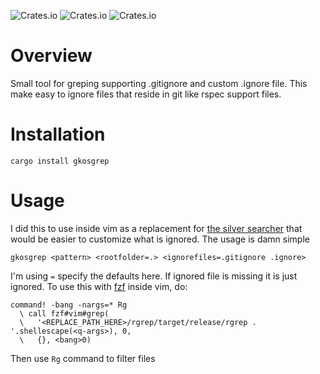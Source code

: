 ![Crates.io](https://img.shields.io/crates/v/gkosgrep)
![Crates.io](https://img.shields.io/crates/d/gkosgrep)
![Crates.io](https://img.shields.io/crates/l/gkosgrep)

# Overview

Small tool for greping supporting .gitignore and custom .ignore file. This
make easy to ignore files that reside in git like rspec support files.

# Installation

    cargo install gkosgrep

# Usage

I did this to use inside vim as a replacement for [the silver searcher](https://github.com/ggreer/the_silver_searcher)
that would be easier to customize what is ignored. The usage is damn simple

    gkosgrep <pattern> <rootfolder=.> <ignorefiles=.gitignore .ignore>

I'm using `=` specify the defaults here. If ignored file is missing it is just
ignored. To use this with [fzf](https://github.com/junegunn/fzf.vim) inside vim, do:

    command! -bang -nargs=* Rg
      \ call fzf#vim#grep(
      \   '<REPLACE_PATH_HERE>/rgrep/target/release/rgrep . '.shellescape(<q-args>), 0,
      \   {}, <bang>0)

Then use `Rg` command to filter files
